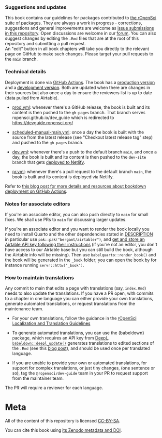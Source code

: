 ### Suggestions and updates

This book contains our guidelines for packages contributed to [the rOpenSci suite of packages](https://ropensci.org/packages/). 
They are always a work in progress - corrections, suggestions and general improvements are welcome as [issue submissions in this repository](https://github.com/ropensci/dev_guide/issues/new). 
Open discussions are welcome in our [forum](https://discuss.ropensci.org/). 
You can also suggest changes by editing the `.Rmd` files that are at the root of this repository and submitting a pull request.  
An "edit" button in all book chapters will take you directly to the relevant page on GitHub to make such changes. 
Please target your pull requests to the `main` branch.

### Technical details

Deployment is done via [GitHub Actions](.github/workflows).
The book has a [production version](https://devguide.ropensci.org/) and a [development version](https://devdevguide.netlify.com/).
Both are updated when there are changes in their sources but also once a day to ensure the reviewers list is up to date (data pulled from Airtable).

* [prod.yml](.github/workflows/prod.yml): whenever there's a GitHub release, the book is built and its content is then pushed to the `gh-pages` branch. That branch serves ropensci.github.io/dev_guide which is redirected to https://devguide.ropensci.org/

* [scheduled-manual-main.yml](scheduled-manual-main.yml): once a day the book is built with the source from the latest release (see "Checkout latest release tag" step) and pushed to the `gh-pages` branch.

* [dev.yml](.github/workflows/dev.yml): whenever there's a push to the default branch `main`, and once a day, the book is built and its content is then pushed to the `dev-site` branch that gets [deployed to Netlify](https://devdevguide.netlify.com/).

* [pr.yml](.github/workflows/dev.yml): whenever there's a pull request to the default branch `main`, the book is built and its content is deployed via Netlify.

Refer to [this blog post for more details and resources about bookdown deployment on GitHub Actions](https://ropensci.org/blog/2020/04/07/bookdown-learnings/#5-how-to-deploy-a-preview-of-the-book-for-pull-requests).

### Notes for associate editors

If you're an associate editor, you can also push directly to `main` for small fixes. 
We shall use PRs to `main` for discussing larger updates.

If you're an associate editor and you want to render the book locally you need to install Quarto and the other dependencies stated in [DESCRIPTION](DESCRIPTION) in particular use `pak::pak("bergant/airtabler")`, and [get and store an Airtable API key following their instructions](https://github.com/bergant/airtabler#get-and-store-the-api-key) (if you're not an editor, you don't have access to our Airtable base but you can still build the book, although the Airtable info will be missing). 
Then use `babelquarto::render_book()` and the book will be generated in the `_book` folder; you can open the book by for instance running `servr::httw("_book")`.

### How to maintain translations

Any commit to main that edits a page with translations (say, `index.Rmd`) needs to also update the translations. 
If you have a PR open, with commits to a chapter in one language you can either provide your own translations, 
generate automated translations, or request translations from the maintenance team.

- For your own translations, follow the guidance in the [rOpenSci Localization and Translation Guidelines](https://translationguide.ropensci.org)

- To generate automated translations, you can use the {babeldown} package, which requires an API key from [DeepL](https://www.deepl.com). [`babeldown::deepl_update()`](https://docs.ropensci.org/babeldown/reference/deepl_update.html) generates translations to edited sections of the `.Rmd` (see this [blog post](https://ropensci.org/blog/2024/01/16/deepl-update-babeldown/)), and should be used once per translated language. 

- If you are unable to provide your own or automated translations, for support for complex translations, or just tiny changes, (one sentence or so), tag the `@ropensci/dev-guide` team in your PR to request support from the maintainer team.

The PR will require a reviewer for each language.

# Meta

All of the content of this repository is licensed 
[CC-BY-SA](https://creativecommons.org/publicdomain/zero/1.0/).

You can cite this book using [its Zenodo metadata and DOI](https://doi.org/10.5281/zenodo.2553043).
